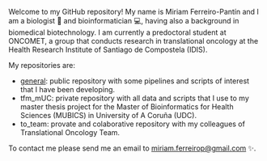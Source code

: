 Welcome to my GitHub repository! My name is Miriam Ferreiro-Pantín and I am a biologist :herb: and bioinformatician :computer:, having also a background in biomedical biotechnology. I am currently a predoctoral student at ONCOMET, a group that conducts research in translational oncology at the Health Research Institute of Santiago de Compostela (IDIS). 

My repositories are:
- [general](https://github.com/mimifp/general): public repository with some pipelines and scripts of interest that I have been developing. 
- tfm_mUC: private repository with all data and scripts that I use to my master thesis project for the Master of Bioinformatics for Health Sciences (MUBICS) in University of A Coruña (UDC). 
- to_team: provate and colaborative repository with my colleagues of Translational Oncology Team. 

To contact me please send me an email to miriam.ferreirop@gmail.com :sparkles:.

